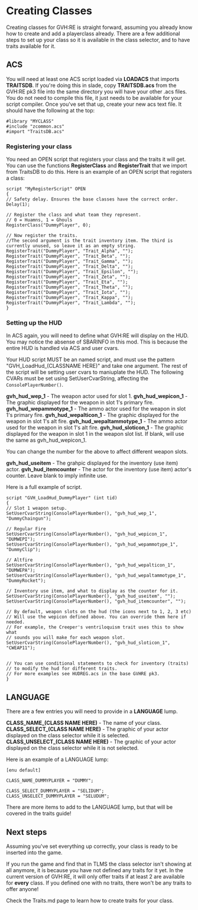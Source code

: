 # Creating Classes

Creating classes for GVH:RE is straight forward, assuming you already know how to create and add a playerclass already. There are a few additional steps to set up your class so it is available in the class selector, and to have traits available for it.

## ACS

You will need at least one ACS script loaded via **LOADACS** that imports **TRAITSDB**. If you're doing this in slade, copy **TRAITSDB.acs** from the GVH:RE pk3 file into the same directory you will have your other .acs files. You do not need to compile this file, it just needs to be available for your script compiler. Once you've set that up, create your new acs text file. It should have the following at the top:

```
#library "MYCLASS"
#include "zcommon.acs"
#import "TraitsDB.acs"
```

### Registering your class

You need an OPEN script that registers your class and the traits it will get. You can use the functions **RegisterClass** and **RegisterTrait** that we import from TraitsDB to do this. Here is an example of an OPEN script that registers a class:

```
script "MyRegisterScript" OPEN
{
// Safety delay. Ensures the base classes have the correct order.
Delay(1);

// Register the class and what team they represent.
// 0 = Huamns, 1 = Ghouls
RegisterClass("DummyPlayer", 0);

// Now register the traits.
//The second argument is the trait inventory item. The third is currently unused, so leave it as an empty string.
RegisterTrait("DummyPlayer", "Trait_Alpha", "");
RegisterTrait("DummyPlayer", "Trait_Beta", "");
RegisterTrait("DummyPlayer", "Trait_Gamma", "");
RegisterTrait("DummyPlayer", "Trait_Delta", "");
RegisterTrait("DummyPlayer", "Trait_Epsilon", "");
RegisterTrait("DummyPlayer", "Trait_Zeta", "");
RegisterTrait("DummyPlayer", "Trait_Eta", "");
RegisterTrait("DummyPlayer", "Trait_Theta", "");
RegisterTrait("DummyPlayer", "Trait_Iota", "");
RegisterTrait("DummyPlayer", "Trait_Kappa", "");
RegisterTrait("DummyPlayer", "Trait_Lambda", "");
}
```

### Setting up the HUD

In ACS again, you will need to define what GVH:RE will display on the HUD. You may notice the absense of SBARINFO in this mod. This is because the entire HUD is handled via ACS and user cvars.

Your HUD script MUST be an named script, and must use the pattern "GVH_LoadHud_(CLASSNAME HERE)" and take one argument. The rest of the script will be setting user cvars to maniuplate the HUD. The following CVARs must be set using SetUserCvarString, affecting the ```ConsolePlayerNumber()```.

**gvh_hud_wep_1** - The weapon actor used for slot 1.
**gvh_hud_wepicon_1** - The graphic displayed for the weapon in slot 1's primary fire.
**gvh_hud_wepammotype_1** - The ammo actor used for the weapon in slot 1's primary fire.
**gvh_hud_wepalticon_1** - The graphic displayed for the weapon in slot 1's alt fire.
**gvh_hud_wepaltammotype_1** - The ammo actor used for the weapon in slot 1's alt fire.
**gvh_hud_sloticon_1** - The graphic displayed for the weapon in slot 1 in the weapon slot list. If blank, will use the same as gvh_hud_wepicon_1.

You can change the number for the above to affect different weapon slots.

**gvh_hud_useitem** - The grahpic displayed for the inventory (use item) actor.
**gvh_hud_itemcounter** - The actor for the inventory (use item) actor's counter. Leave blank to imply infinite use.

Here is a full example of script.

```
script "GVH_LoadHud_DummyPlayer" (int tid)
{
// Slot 1 weapon setup.
SetUserCvarString(ConsolePlayerNumber(), "gvh_hud_wep_1", "DummyChaingun");

// Regular Fire
SetUserCvarString(ConsolePlayerNumber(), "gvh_hud_wepicon_1", "DUMWEPI");
SetUserCvarString(ConsolePlayerNumber(), "gvh_hud_wepammotype_1", "DummyClip");

// Altfire
SetUserCvarString(ConsolePlayerNumber(), "gvh_hud_wepalticon_1", "DUMWEPA");
SetUserCvarString(ConsolePlayerNumber(), "gvh_hud_wepaltammotype_1", "DummyRocket");

// Inventory use item, and what to display as the counter for it.
SetUserCvarString(ConsolePlayerNumber(), "gvh_hud_useitem", "");
SetUserCvarString(ConsolePlayerNumber(), "gvh_hud_itemcounter", "");

// By default, weapon slots on the hud (the icons next to 1, 2, 3 etc)
// Will use the wepicon defined above. You can override them here if needed.
// For example, the Creeper's ventriloquism trait uses this to show what
// sounds you will make for each weapon slot.
SetUserCvarString(ConsolePlayerNumber(), "gvh_hud_sloticon_1", "CWEAP11");


// You can use conditional statements to check for inventory (traits)
// to modify the hud for different traits.
// For more examples see HUDREG.acs in the base GVHRE pk3.
}
```
## LANGUAGE

There are a few entries you will need to provide in a **LANGUAGE** lump.

**CLASS_NAME_(CLASS NAME HERE)** - The name of your class.
**CLASS_SELECT_(CLASS NAME HERE)** - The graphic of your actor displayed on the class selector while it is selected.
**CLASS_UNSELECT_(CLASS NAME HERE)** - The graphic of your actor displayed on the class selector while it is not selected.

Here is an example of a LANGUAGE lump:

```
[enu default]

CLASS_NAME_DUMMYPLAYER = "DUMMY";

CLASS_SELECT_DUMMYPLAYER = "SELIDUM";
CLASS_UNSELECT_DUMMYPLAYER = "SELUDUM";
```

There are more items to add to the LANGUAGE lump, but that will be covered in the traits guide!

## Next steps

Assuming you've set everything up correctly, your class is ready to be inserted into the game.

If you run the game and find that in TLMS the class selector isn't showing at all anymore, it is because you have not defined any traits for it yet. In the current version of GVH:RE, it will only offer traits if at least 2 are available for **every** class. If you defined one with no traits, there won't be any traits to offer anyone!

Check the Traits.md page to learn how to create traits for your class.
